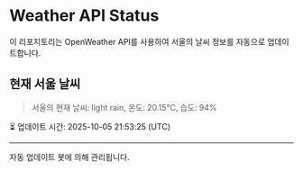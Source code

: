 
# Weather API Status

이 리포지토리는 OpenWeather API를 사용하여 서울의 날씨 정보를 자동으로 업데이트합니다.

## 현재 서울 날씨
> 서울의 현재 날씨: light rain, 온도: 20.15°C, 습도: 94%

⏳ 업데이트 시간: 2025-10-05 21:53:25 (UTC)

---
자동 업데이트 봇에 의해 관리됩니다.
